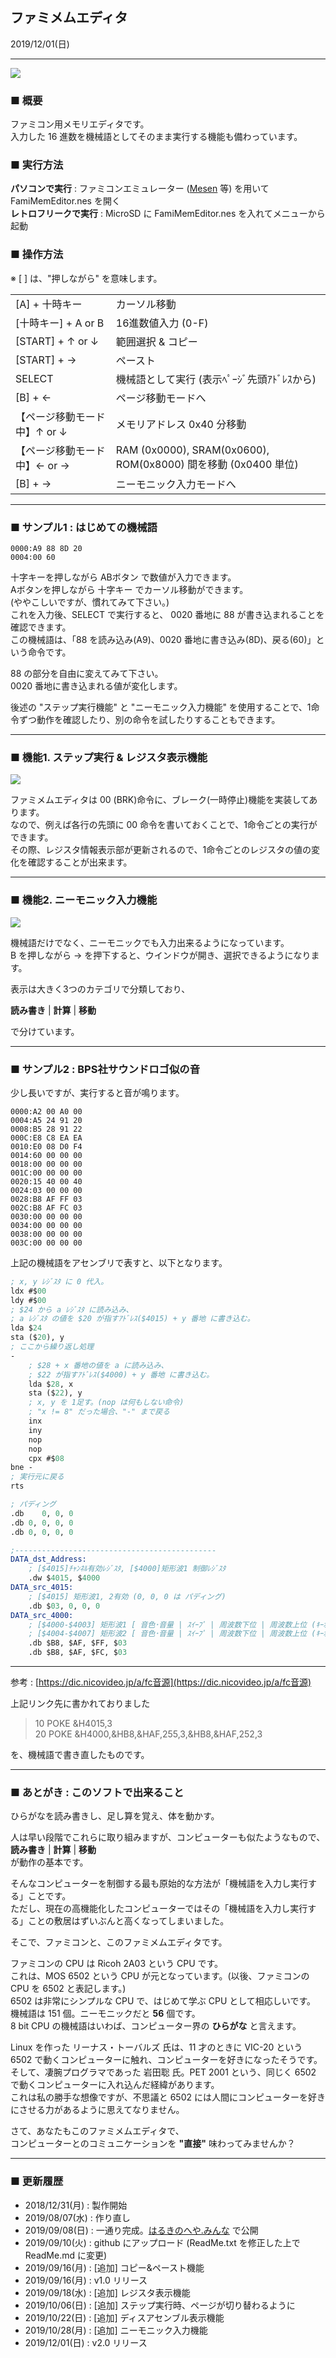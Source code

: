 ## ファミメムエディタ
2019/12/01(日)  

---

![](_ReadMe/1_demo.gif)

### ■ 概要
ファミコン用メモリエディタです。  
入力した 16 進数を機械語としてそのまま実行する機能も備わっています。  

### ■ 実行方法

**パソコンで実行** : ファミコンエミュレーター ([Mesen](https://www.mesen.ca/ja/) 等) を用いて FamiMemEditor.nes を開く  
**レトロフリークで実行** : MicroSD に FamiMemEditor.nes を入れてメニューから起動

### ■ 操作方法

※ [ ] は、"押しながら" を意味します。

|||
|-|-|
| [A] + 十時キー | カーソル移動 |
| [十時キー] + A or B | 16進数値入力 (0-F) |
| [START] + ↑ or ↓ | 範囲選択 & コピー |
| [START] + → | ペースト |
| SELECT | 機械語として実行 (表示ﾍﾟｰｼﾞ先頭ｱﾄﾞﾚｽから) |
| [B] + ← | ページ移動モードへ |
|【ページ移動モード中】↑ or ↓ | メモリアドレス 0x40 分移動  |
|【ページ移動モード中】← or → | RAM (0x0000), SRAM(0x0600), ROM(0x8000) 間を移動 (0x0400 単位) |
| [B] + → | ニーモニック入力モードへ |

---

### ■ サンプル1 : はじめての機械語

```
0000:A9 88 8D 20 
0004:00 60
```

十字キーを押しながら ABボタン で数値が入力できます。  
Aボタンを押しながら 十字キー でカーソル移動ができます。  
(ややこしいですが、慣れてみて下さい。)  
これを入力後、SELECT で実行すると、 0020 番地に 88 が書き込まれることを確認できます。  
この機械語は、「88 を読み込み(A9)、0020 番地に書き込み(8D)、戻る(60)」という命令です。  

88 の部分を自由に変えてみて下さい。  
0020 番地に書き込まれる値が変化します。  

後述の "ステップ実行機能" と "ニーモニック入力機能" を使用することで、1命令ずつ動作を確認したり、別の命令を試したりすることもできます。

---

### ■ 機能1. ステップ実行 & レジスタ表示機能

![](_ReadMe/2_step.gif)

ファミメムエディタは 00 (BRK)命令に、ブレーク(一時停止)機能を実装してあります。  
なので、例えば各行の先頭に 00 命令を書いておくことで、1命令ごとの実行ができます。  
その際、レジスタ情報表示部が更新されるので、1命令ごとのレジスタの値の変化を確認することが出来ます。  

---

### ■ 機能2. ニーモニック入力機能

![](_ReadMe/3_mnemonic.gif)

機械語だけでなく、ニーモニックでも入力出来るようになっています。  
B を押しながら → を押下すると、ウインドウが開き、選択できるようになります。

表示は大きく3つのカテゴリで分類しており、

**読み書き** | **計算** | **移動**

で分けています。

---
### ■ サンプル2 : BPS社サウンドロゴ似の音

少し長いですが、実行すると音が鳴ります。

```
0000:A2 00 A0 00
0004:A5 24 91 20 
0008:B5 28 91 22 
000C:E8 C8 EA EA 
0010:E0 08 D0 F4 
0014:60 00 00 00 
0018:00 00 00 00 
001C:00 00 00 00
0020:15 40 00 40 
0024:03 00 00 00 
0028:B8 AF FF 03 
002C:B8 AF FC 03 
0030:00 00 00 00 
0034:00 00 00 00 
0038:00 00 00 00 
003C:00 00 00 00
```

上記の機械語をアセンブリで表すと、以下となります。

```LLVM
; x, y ﾚｼﾞｽﾀ に 0 代入。
ldx #$00
ldy #$00
; $24 から a ﾚｼﾞｽﾀ に読み込み、
; a ﾚｼﾞｽﾀ の値を $20 が指すｱﾄﾞﾚｽ($4015) + y 番地 に書き込む。
lda $24
sta ($20), y
; ここから繰り返し処理
-
    ; $28 + x 番地の値を a に読み込み、
    ; $22 が指すｱﾄﾞﾚｽ($4000) + y 番地 に書き込む。
    lda $28, x
    sta ($22), y
    ; x, y を 1足す。(nop は何もしない命令)
    ; "x != 8" だった場合、"-" まで戻る
    inx
    iny
    nop
    nop
    cpx #$08
bne -
; 実行元に戻る
rts

; パディング
.db    0, 0, 0
.db 0, 0, 0, 0
.db 0, 0, 0, 0

;---------------------------------------------
DATA_dst_Address:
    ; [$4015]ﾁｬﾝﾈﾙ有効ﾚｼﾞｽﾀ, [$4000]矩形波1 制御ﾚｼﾞｽﾀ
    .dw $4015, $4000
DATA_src_4015:
    ; [$4015] 矩形波1, 2有効 (0, 0, 0 は パディング)
    .db $03, 0, 0, 0
DATA_src_4000:
    ; [$4000-$4003] 矩形波1 [ 音色･音量 | ｽｲｰﾌﾟ | 周波数下位 | 周波数上位 (ｷｰｵﾝ/ｵﾌ) ]
    ; [$4004-$4007] 矩形波2 [ 音色･音量 | ｽｲｰﾌﾟ | 周波数下位 | 周波数上位 (ｷｰｵﾝ/ｵﾌ) ]
    .db $B8, $AF, $FF, $03 
    .db $B8, $AF, $FC, $03
```

---
参考 : [https://dic.nicovideo.jp/a/fc音源](https://dic.nicovideo.jp/a/fc音源)  

上記リンク先に書かれておりました
>10 POKE &H4015,3  
>20 POKE &H4000,&HB8,&HAF,255,3,&HB8,&HAF,252,3  

を、機械語で書き直したものです。

---

### ■ あとがき : このソフトで出来ること

ひらがなを読み書きし、足し算を覚え、体を動かす。  

人は早い段階でこれらに取り組みますが、コンピューターも似たようなもので、  
**読み書き** | **計算** | **移動**  
が動作の基本です。  
  
そんなコンピューターを制御する最も原始的な方法が「機械語を入力し実行する」ことです。  
ただし、現在の高機能化したコンピューターではその「機械語を入力し実行する」ことの敷居はずいぶんと高くなってしまいました。  
  
そこで、ファミコンと、このファミメムエディタです。  
  
ファミコンの CPU は Ricoh 2A03 という CPU です。  
これは、MOS 6502 という CPU が元となっています。(以後、ファミコンの CPU を 6502 と表記します。)  
6502 は非常にシンプルな CPU で、はじめて学ぶ CPU として相応しいです。  
機械語は 151 個。ニーモニックだと **56** 個です。  
8 bit CPU の機械語はいわば、コンピューター界の **ひらがな** と言えます。  

Linux を作った リーナス・トーバルズ 氏は、11 才のときに VIC-20 という 6502 で動くコンピューターに触れ、コンピューターを好きになったそうです。  
そして、凄腕プログラマであった 岩田聡 氏。PET 2001 という、同じく 6502 で動くコンピューターに入れ込んだ経緯があります。  
これは私の勝手な想像ですが、不思議と 6502 には人間にコンピューターを好きにさせる力があるように思えてなりません。  

さて、あなたもこのファミメムエディタで、  
コンピューターとのコミュニケーションを **"直接"** 味わってみませんか？

---

### ■ 更新履歴
- 2018/12/31(月) : 製作開始
- 2019/08/07(水) : 作り直し
- 2019/09/08(日) : 一通り完成。[はるきのへや.みんな](https://はるきのへや.みんな/1.ｹﾞ-ﾑ･技術/製作物/ﾌｧﾐﾒﾑｴﾃﾞｨﾀ/) で公開
- 2019/09/10(火) : github にアップロード (ReadMe.txt を修正した上で ReadMe.md に変更)
- 2019/09/16(月) : [追加] コピー&ペースト機能
- 2019/09/16(月) : v1.0 リリース
- 2019/09/18(水) : [追加] レジスタ表示機能
- 2019/10/06(日) : [追加] ステップ実行時、ページが切り替わるように
- 2019/10/22(日) : [追加] ディスアセンブル表示機能
- 2019/10/28(月) : [追加] ニーモニック入力機能
- 2019/12/01(日) : v2.0 リリース